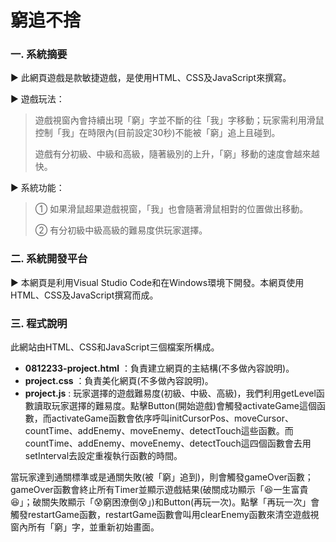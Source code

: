 # 窮追不捨
### 一. 系統摘要

  ► 此網頁遊戲是款敏捷遊戲，是使用HTML、CSS及JavaScript來撰寫。
  
  ► 遊戲玩法：
  
> 遊戲視窗內會持續出現「窮」字並不斷的往「我」字移動；玩家需利用滑鼠控制「我」在時限內(目前設定30秒)不能被「窮」追上且碰到。
> 
> 遊戲有分初級、中級和高級，隨著級別的上升，「窮」移動的速度會越來越快。
    
  ► 系統功能：
> ① 如果滑鼠超果遊戲視窗，「我」也會隨著滑鼠相對的位置做出移動。
> 
> ② 有分初級中級高級的難易度供玩家選擇。


### 二. 系統開發平台
  ► 本網頁是利用Visual Studio Code和在Windows環境下開發。本網頁使用HTML、CSS及JavaScript撰寫而成。

### 三. 程式說明
此網站由HTML、CSS和JavaScript三個檔案所構成。
- **0812233-project.html** ：負責建立網頁的主結構(不多做內容說明)。
- **project.css** ：負責美化網頁(不多做內容說明)。
- **project.js** :
玩家選擇的遊戲難易度(初級、中級、高級)，我們利用getLevel函數讀取玩家選擇的難易度。點擊Button(開始遊戲)會觸發activateGame這個函數，而activateGame函數會依序呼叫initCursorPos、moveCursor、countTime、addEnemy、moveEnemy、detectTouch這些函數。而countTime、addEnemy、moveEnemy、detectTouch這四個函數會去用setInterval去設定重複執行函數的時間。

當玩家達到通關標準或是通關失敗(被「窮」追到)，則會觸發gameOver函數；gameOver函數會終止所有Timer並顯示遊戲結果(破關成功顯示「😆一生富貴😆」；破關失敗顯示「😰窮困潦倒😰」)和Button(再玩一次)。點擊「再玩一次」會觸發restartGame函數，restartGame函數會叫用clearEnemy函數來清空遊戲視窗內所有「窮」字，並重新初始畫面。

